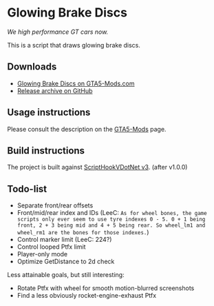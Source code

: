 # Glowing Brake Discs

_We high performance GT cars now._

This is a script that draws glowing brake discs.

## Downloads

* [Glowing Brake Discs on GTA5-Mods.com](https://www.gta5-mods.com/scripts/glowing-brake-discs)
* [Release archive on GitHub](https://github.com/E66666666/GTAVGlowingBrakes/releases)

## Usage instructions

Please consult the description on the [GTA5-Mods](https://www.gta5-mods.com/scripts/glowing-brake-discs) page.

## Build instructions

The project is built against [ScriptHookVDotNet v3](https://www.nuget.org/packages/ScriptHookVDotNet3/). (after v1.0.0)

## Todo-list

* Separate front/rear offsets
* Front/mid/rear index and IDs (LeeC: `As for wheel bones, the game scripts only ever seem to use tyre indexes 0 - 5. 0 + 1 being front, 2 + 3 being mid and 4 + 5 being rear. So wheel_lm1 and wheel_rm1 are the bones for those indexes.`)
* Control marker limit (LeeC: 224?)
* Control looped Ptfx limit
* Player-only mode
* Optimize GetDistance to 2d check

Less attainable goals, but still interesting:

* Rotate Ptfx with wheel for smooth motion-blurred screenshots
* Find a less obviously rocket-engine-exhaust Ptfx
